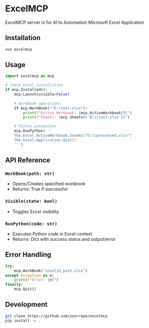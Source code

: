 # ExcelMCP

ExcelMCP server is for AI to Automation Microsoft Excel Application

## Installation
```bash
uvx excelmcp
```

## Usage
```python
import excelmcp as mcp

# Check Excel installation
if mcp.Installed():
    mcp.Launch(visible=False)
    
    # Workbook operations
    if mcp.WorkBook(r"D:\test.xlsx"):
        print(f"Active Workbook: {mcp.ActiveWorkbook()}")
        print(f"Sheets: {mcp.Sheets(r'D:\\test.xlsx')}")

    # Python automation
    mcp.RunPython('''
    The.Excel.ActiveWorkbook.SaveAs("D:\\processed.xlsx")
    The.Excel.Application.Quit()
    ''')
```

## API Reference
### `WorkBook(path: str)`
- Opens/Creates specified workbook
- Returns: True if successful

### `Visible(state: bool)`
- Toggles Excel visibility

### `RunPython(code: str)`
- Executes Python code in Excel context
- Returns: Dict with success status and output/error

## Error Handling
```python
try:
    mcp.WorkBook("invalid_path.xlsx")
except Exception as e:
    print(f"Error: {e}")
finally:
    mcp.Quit()
```

## Development
```bash
git clone https://github.com/yourrepo/excelmcp
pip install -e .
```